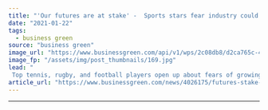 ```yaml
---
title: "'Our futures are at stake' -  Sports stars fear industry could be defeated by escalating climate impacts"
date: "2021-01-22"
tags: 
  - business green
source: "business green"
image_url: "https://www.businessgreen.com/api/v1/wps/2c08db8/d2ca765c-46e1-483e-b562-d8a08db67f3f/3/flooded-football-iStock-1208004218-185x114.jpg"
image_fp: "/assets/img/post_thumbnails/169.jpg"
lead: "
 Top tennis, rugby, and football players open up about fears of growing impacts of volatile weather on sports in new ECIU podcast ..."
article_url: "https://www.businessgreen.com/news/4026175/futures-stake-sports-stars-fear-industry-defeated-escalating-climate-impacts"
---
```


---
